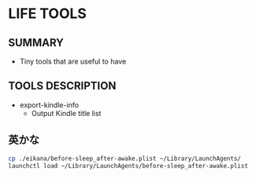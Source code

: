# LIFE TOOLS

## SUMMARY

- Tiny tools that are useful to have

## TOOLS DESCRIPTION

- export-kindle-info
  - Output Kindle title list

## 英かな

```bash
cp ./eikana/before-sleep_after-awake.plist ~/Library/LaunchAgents/
launchctl load ~/Library/LaunchAgents/before-sleep_after-awake.plist
```


